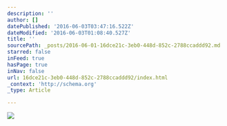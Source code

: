```yaml
---
description: ''
author: []
datePublished: '2016-06-03T03:47:16.522Z'
dateModified: '2016-06-03T01:08:40.527Z'
title: ''
sourcePath: _posts/2016-06-01-16dce21c-3eb0-448d-852c-2788ccaddd92.md
starred: false
inFeed: true
hasPage: true
inNav: false
url: 16dce21c-3eb0-448d-852c-2788ccaddd92/index.html
_context: 'http://schema.org'
_type: Article

---
```

![](https://the-grid-user-content.s3-us-west-2.amazonaws.com/c9d72983-6756-4d8e-bbea-9ce0564296fc.jpg)